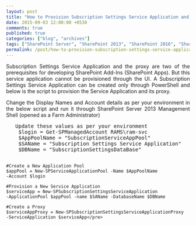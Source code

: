```yaml
---
layout: post
title: "How to Provision Subscription Settings Service Application and Proxy for SharePoint Server 2013"
date: 2015-09-03 12:00:00 +0530
comments: true
published: true
categories: ["blog", "archives"]
tags: ["SharePoint Server", "SharePoint 2013", "SharePoint 2016", "SharePoint 2019"]
permalink: /post/how-to-provision-subscription-settings-service-application-and-proxy-for-sharepoint-server-20131
---
```

<!-- more -->
<p style="text-align: justify;">Subscription Settings Service Application and the proxy are two of the prerequisites for developing SharePoint Add-Ins (SharePoint Apps). But this service application cannot be provisioned through the UI. A Subscription Settings Service Application can be created only through PowerShell and below is the script to provision the Service Application and its proxy.</p>
<p style="text-align: justify;">Change the Display Names and Account details as per your environment in the below script and run it through SharePoint Server 2013 Management Shell (opened as a Farm Administrator)</p>
<pre class="brush:ps;auto-links:false;toolbar:false" contenteditable="false">	Update these values as per your environment
	$login = Get-SPManagedAccount RAMS\ram-svc
	$AppPoolName = "SubscriptionServiceAppPool"
	$SAName = "Subscription Settings Service Application"
	$DBName = "SubscriptionSettingsDataBase"


	#Create a New Application Pool
	$appPool = New-SPServiceApplicationPool -Name $AppPoolName 
	-Account $login

	#Provision a New Service Application
	$serviceApp = New-SPSubscriptionSettingsServiceApplication 
	-ApplicationPool $appPool -name $SAName -DatabaseName $DBName 

	#Create a Proxy
	$serviceAppProxy = New-SPSubscriptionSettingsServiceApplicationProxy 
	-ServiceApplication $serviceApp</pre>
<p style="text-align: justify;">&nbsp;</p>
